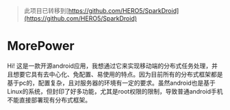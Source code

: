 > 此项目已转移到[https://github.com/HERO5/SparkDroid](https://github.com/HERO5/SparkDroid)

# MorePower

Hi! 这是一款开源android应用，我想通过它来实现移动端的分布式任务处理，并且想要它具有去中心化、免配置、易使用的特点。因为目前所有的分布式框架都是基于pc的，配置复杂，且对服务器的环境有一定的要求。虽然android也是基于Linux的系统，但封印了好多功能，尤其是root权限的限制，导致普通android手机不能直接部署现有分布式框架。
